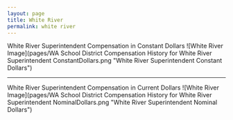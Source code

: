 ```yaml
---
layout: page
title: White River
permalink: white river
---
```



White River Superintendent Compensation in Constant Dollars
![White River Image](pages/WA School District Compensation History for White River Superintendent ConstantDollars.png "White River Superintendent Constant Dollars")
___

White River Superintendent Compensation in Current Dollars
![White River Image](pages/WA School District Compensation History for White River Superintendent NominalDollars.png "White River Superintendent Nominal Dollars")